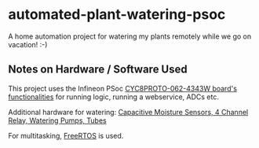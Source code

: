 # automated-plant-watering-psoc

A home automation project for watering my plants remotely while we go on vacation! :-)


## Notes on Hardware / Software Used

This project uses the Infineon PSoc [CYC8PROTO-062-4343W board's functionalities](https://www.mouser.com/ProductDetail/Infineon-Technologies/CY8CPROTO-062-4343W) for running logic, running a webservice, ADCs etc.

Additional hardware for watering: [Capacitive Moisture Sensors, 4 Channel Relay, Watering Pumps, Tubes](https://www.amazon.com/gp/product/B093V62VXD)

For multitasking, [FreeRTOS](https://www.freertos.org/) is used.

